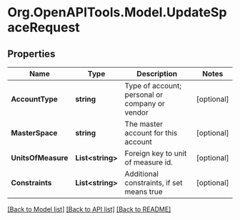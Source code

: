 
# Org.OpenAPITools.Model.UpdateSpaceRequest

## Properties

Name | Type | Description | Notes
------------ | ------------- | ------------- | -------------
**AccountType** | **string** | Type of account; personal or company or vendor | [optional] 
**MasterSpace** | **string** | The master account for this account | [optional] 
**UnitsOfMeasure** | **List&lt;string&gt;** | Foreign key to unit of measure id. | [optional] 
**Constraints** | **List&lt;string&gt;** | Additional constraints, if set means true | [optional] 

[[Back to Model list]](../README.md#documentation-for-models)
[[Back to API list]](../README.md#documentation-for-api-endpoints)
[[Back to README]](../README.md)

